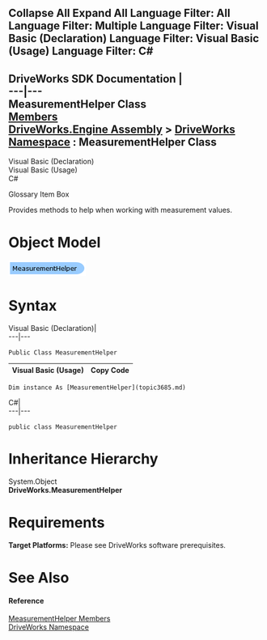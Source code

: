 Collapse All Expand All Language Filter: All  Language Filter: Multiple  Language Filter: Visual Basic (Declaration) Language Filter: Visual Basic (Usage) Language Filter: C#  
---  
DriveWorks SDK Documentation  |   
---|---  
MeasurementHelper Class   
[Members](topic3686.md)   
[DriveWorks.Engine Assembly](topic2156.md) > [DriveWorks Namespace](topic2159.md) : MeasurementHelper Class  
---  
  
Visual Basic (Declaration)    
Visual Basic (Usage)    
C# 

Glossary Item Box

Provides methods to help when working with measurement values. 

# Object Model

![](dotnetdiagramimages/image167.png)

# Syntax

Visual Basic (Declaration)|   
---|---  
      
    
    Public Class MeasurementHelper   
  
Visual Basic (Usage)| Copy Code  
---|---  
      
    
    Dim instance As [MeasurementHelper](topic3685.md)  
  
C#|   
---|---  
      
    
    public class MeasurementHelper   
  
# Inheritance Hierarchy

System.Object  
**DriveWorks.MeasurementHelper**  


# Requirements

**Target Platforms:** Please see DriveWorks software prerequisites.

# See Also

#### Reference

[MeasurementHelper Members](topic3686.md)   
[DriveWorks Namespace](topic2159.md)


